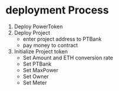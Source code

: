 # deployment Process 
1. Deploy PowerToken
2. Deploy Project
   * enter project address to PTBank
   * pay money to contract
3. Initialize Project token
   * Set Amount and ETH conversion rate
   * Set PTBank
   * Set MaxPower
   * Set Owner
   * Set Meter
